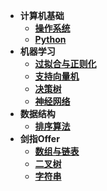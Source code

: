 * **计算机基础**
  * [**操作系统**](content/操作系统.md)
  * [**Python**](content/Python.md)
* **机器学习**
  * [**过拟合与正则化**](content/过拟合与正则化.md)
  * [**支持向量机**](content/支持向量机.md)
  * [**决策树**](content/决策树.md)
  * [**神经网络**](content/神经网络.md)
* **数据结构**
  * [**排序算法**](content/排序算法.md)
* **剑指Offer**
  * [**数组与链表**](content/剑指Offer/数组与链表.md)
  * [**二叉树**](content/剑指Offer/二叉树.md)
  * [**字符串**](content/剑指Offer/字符串.md)
